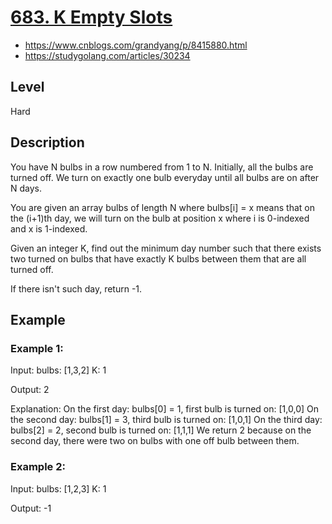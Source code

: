 # [683. K Empty Slots](https://leetcode.com/problems/k-empty-slots/)
- https://www.cnblogs.com/grandyang/p/8415880.html
- https://studygolang.com/articles/30234

## Level
Hard

## Description
You have N bulbs in a row numbered from 1 to N. Initially, all the bulbs are turned off. We turn on exactly one bulb everyday until all bulbs are on after N days.

You are given an array bulbs of length N where bulbs[i] = x means that on the (i+1)th day, we will turn on the bulb at position x where i is 0-indexed and x is 1-indexed.

Given an integer K, find out the minimum day number such that there exists two turned on bulbs that have exactly K bulbs between them that are all turned off.

If there isn't such day, return -1.

## Example
### Example 1:

Input: 
bulbs: [1,3,2]
K: 1

Output: 2

Explanation:
On the first day: bulbs[0] = 1, first bulb is turned on: [1,0,0]
On the second day: bulbs[1] = 3, third bulb is turned on: [1,0,1]
On the third day: bulbs[2] = 2, second bulb is turned on: [1,1,1]
We return 2 because on the second day, there were two on bulbs with one off bulb between them.

### Example 2:

Input: 
bulbs: [1,2,3]
K: 1

Output: -1